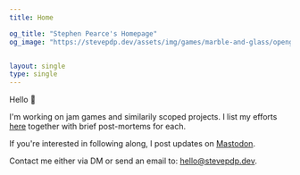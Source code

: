 ```yaml
---
title: Home

og_title: "Stephen Pearce's Homepage"
og_image: "https://stevepdp.dev/assets/img/games/marble-and-glass/opengraph.png"


layout: single
type: single
---
```


Hello 👋

I'm working on jam games and similarily scoped projects. I list my efforts <a href="/games.html" title="Click for a list of my games">here</a> together with brief post-mortems for each.

If you&apos;re interested in following along, I post updates on <a href="https://mstdn.social/@stevepdp" rel="me noopener noreferrer" target="_blank">Mastodon</a>.

Contact me either via DM or send an email to: <a href="mailto:hello@stevepdp.dev">hello@stevepdp.dev</a>.
